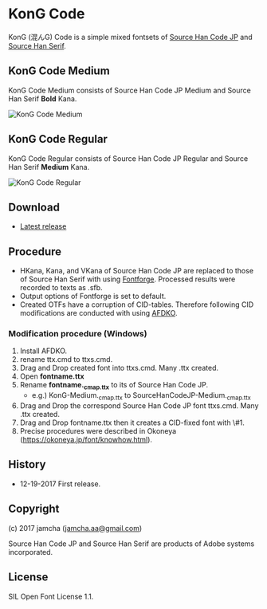 # KonG Code

KonG (混んG) Code is a simple mixed fontsets of [Source Han Code JP](https://github.com/adobe-fonts/source-han-code-jp) and [Source Han Serif](https://github.com/adobe-fonts/source-han-serif). 

## KonG Code Medium

KonG Code Medium consists of Source Han Code JP Medium and Source Han Serif ****Bold**** Kana.

![KonG Code Medium](https://raw.githubusercontent.com/jamcha-aa/KonG/images/medium.png)

## KonG Code Regular

KonG Code Regular consists of Source Han Code JP Regular and Source Han Serif ****Medium**** Kana.

![KonG Code Regular](https://raw.githubusercontent.com/jamcha-aa/KonG/images/regular.png)

## Download

-   [Latest release](https://github.com/jamcha-aa/KonG/release/)

## Procedure

-   HKana, Kana, and VKana of Source Han Code JP are replaced to those of Source Han Serif with using [Fontforge](https://fontforge.github.io). Processed results were recorded to texts as .sfb.
-   Output options of Fontforge is set to default.
-   Created OTFs have a corruption of CID-tables. Therefore following CID modifications are conducted with using [AFDKO](http://www.adobe.com/devnet/opentype/afdko.html).

### Modification procedure (Windows)

1.  Install AFDKO.
2.  rename ttx.cmd to ttxs.cmd.
3.  Drag and Drop created font into ttxs.cmd. Many .ttx created.
4.  Open **fontname.ttx**
5.  Rename **fontname.<sub>c</sub><sub>m</sub><sub>a</sub><sub>p.ttx</sub>** to its of Source Han Code JP.
    -   e.g.) KonG-Medium.<sub>c</sub><sub>m</sub><sub>a</sub><sub>p.ttx</sub> to SourceHanCodeJP-Medium.<sub>c</sub><sub>m</sub><sub>a</sub><sub>p.ttx</sub>
6.  Drag and Drop the correspond Source Han Code JP font ttxs.cmd. Many .ttx created.
7.  Drag and Drop fontname.ttx then it creates a CID-fixed font with \\#1.
8.  Precise procedures were described in Okoneya (<https://okoneya.jp/font/knowhow.html>).

## History

-   12-19-2017 First release.

## Copyright

(c) 2017 jamcha (jamcha.aa@gmail.com)

Source Han Code JP and Source Han Serif are products of Adobe systems incorporated.

## License

SIL Open Font License 1.1.

